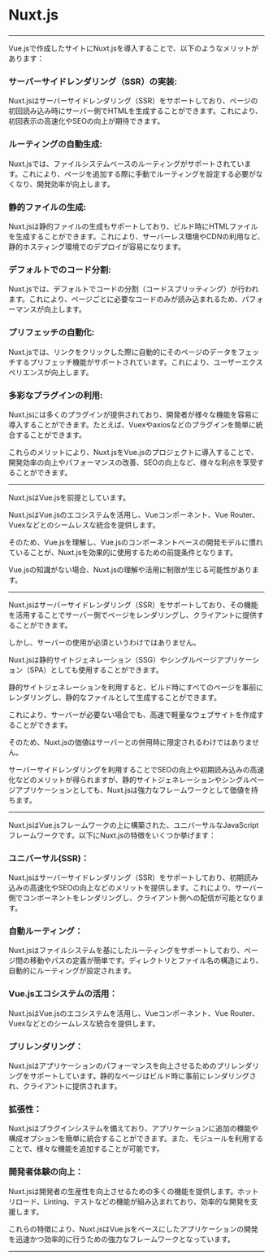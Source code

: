 # Nuxt.js
### 


---

Vue.jsで作成したサイトにNuxt.jsを導入することで、以下のようなメリットがあります：

### サーバーサイドレンダリング（SSR）の実装: 
Nuxt.jsはサーバーサイドレンダリング（SSR）をサポートしており、ページの初回読み込み時にサーバー側でHTMLを生成することができます。これにより、初回表示の高速化やSEOの向上が期待できます。
### ルーティングの自動生成: 
Nuxt.jsでは、ファイルシステムベースのルーティングがサポートされています。これにより、ページを追加する際に手動でルーティングを設定する必要がなくなり、開発効率が向上します。
### 静的ファイルの生成: 
Nuxt.jsは静的ファイルの生成もサポートしており、ビルド時にHTMLファイルを生成することができます。これにより、サーバーレス環境やCDNの利用など、静的ホスティング環境でのデプロイが容易になります。
### デフォルトでのコード分割: 
Nuxt.jsでは、デフォルトでコードの分割（コードスプリッティング）が行われます。これにより、ページごとに必要なコードのみが読み込まれるため、パフォーマンスが向上します。
### プリフェッチの自動化: 
Nuxt.jsでは、リンクをクリックした際に自動的にそのページのデータをフェッチするプリフェッチ機能がサポートされています。これにより、ユーザーエクスペリエンスが向上します。
### 多彩なプラグインの利用: 
Nuxt.jsには多くのプラグインが提供されており、開発者が様々な機能を容易に導入することができます。たとえば、Vuexやaxiosなどのプラグインを簡単に統合することができます。

これらのメリットにより、Nuxt.jsをVue.jsのプロジェクトに導入することで、開発効率の向上やパフォーマンスの改善、SEOの向上など、様々な利点を享受することができます。

---

Nuxt.jsはVue.jsを前提としています。

Nuxt.jsはVue.jsのエコシステムを活用し、Vueコンポーネント、Vue Router、Vuexなどとのシームレスな統合を提供します。

そのため、Vue.jsを理解し、Vue.jsのコンポーネントベースの開発モデルに慣れていることが、Nuxt.jsを効果的に使用するための前提条件となります。

Vue.jsの知識がない場合、Nuxt.jsの理解や活用に制限が生じる可能性があります。

---

Nuxt.jsはサーバーサイドレンダリング（SSR）をサポートしており、その機能を活用することでサーバー側でページをレンダリングし、クライアントに提供することができます。

しかし、サーバーの使用が必須というわけではありません。

Nuxt.jsは静的サイトジェネレーション（SSG）やシングルページアプリケーション（SPA）としても使用することができます。

静的サイトジェネレーションを利用すると、ビルド時にすべてのページを事前にレンダリングし、静的なファイルとして生成することができます。

これにより、サーバーが必要ない場合でも、高速で軽量なウェブサイトを作成することができます。

そのため、Nuxt.jsの価値はサーバーとの併用時に限定されるわけではありません。

サーバーサイドレンダリングを利用することでSEOの向上や初期読み込みの高速化などのメリットが得られますが、静的サイトジェネレーションやシングルページアプリケーションとしても、Nuxt.jsは強力なフレームワークとして価値を持ちます。

---

Nuxt.jsはVue.jsフレームワークの上に構築された、ユニバーサルなJavaScriptフレームワークです。以下にNuxt.jsの特徴をいくつか挙げます：

### ユニバーサル(SSR)： 
Nuxt.jsはサーバーサイドレンダリング（SSR）をサポートしており、初期読み込みの高速化やSEOの向上などのメリットを提供します。これにより、サーバー側でコンポーネントをレンダリングし、クライアント側への配信が可能となります。
### 自動ルーティング： 
Nuxt.jsはファイルシステムを基にしたルーティングをサポートしており、ページ間の移動やパスの定義が簡単です。ディレクトリとファイル名の構造により、自動的にルーティングが設定されます。
### Vue.jsエコシステムの活用： 
Nuxt.jsはVue.jsのエコシステムを活用し、Vueコンポーネント、Vue Router、Vuexなどとのシームレスな統合を提供します。
### プリレンダリング： 
Nuxt.jsはアプリケーションのパフォーマンスを向上させるためのプリレンダリングをサポートしています。静的なページはビルド時に事前にレンダリングされ、クライアントに提供されます。
### 拡張性： 
Nuxt.jsはプラグインシステムを備えており、アプリケーションに追加の機能や構成オプションを簡単に統合することができます。また、モジュールを利用することで、様々な機能を追加することが可能です。
### 開発者体験の向上： 
Nuxt.jsは開発者の生産性を向上させるための多くの機能を提供します。ホットリロード、Linting、テストなどの機能が組み込まれており、効率的な開発を支援します。

これらの特徴により、Nuxt.jsはVue.jsをベースにしたアプリケーションの開発を迅速かつ効率的に行うための強力なフレームワークとなっています。







---
